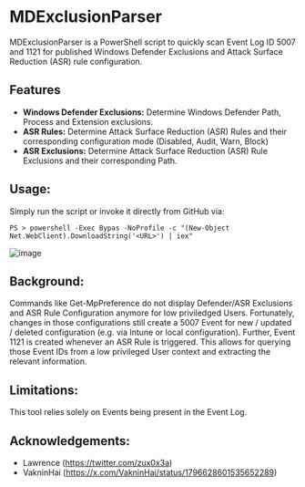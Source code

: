 # MDExclusionParser
MDExclusionParser is a PowerShell script to quickly scan Event Log ID 5007 and 1121 for published Windows Defender Exclusions and Attack Surface Reduction (ASR) rule configuration. 

## Features
- **Windows Defender Exclusions:** Determine Windows Defender Path, Process and Extension exclusions.
- **ASR Rules:** Determine Attack Surface Reduction (ASR) Rules and their corresponding configuration mode (Disabled, Audit, Warn, Block)
- **ASR Exclusions:** Determine Attack Surface Reduction (ASR) Rule Exclusions and their corresponding Path.

## Usage:
Simply run the script or invoke it directly from GitHub via:

```
PS > powershell -Exec Bypas -NoProfile -c "(New-Object Net.WebClient).DownloadString('<URL>') | iex"
```
![image](https://github.com/ViziosDe/MDExclusionParser/assets/23127806/e6cee598-9c7e-49ad-8878-b0975dc14218)

## Background:
Commands like Get-MpPreference do not display Defender/ASR Exclusions and ASR Rule Configuration anymore for low priviledged Users. 
Fortunately, changes in those configurations still create a 5007 Event for new / updated / deleted configuration (e.g. via Intune or local configuration). Further, Event 1121 is created whenever an ASR Rule is triggered.
This allows for querying those Event IDs from a low privileged User context and extracting the relevant information.

## Limitations:
This tool relies solely on Events being present in the Event Log.

## Acknowledgements:
- Lawrence (https://twitter.com/zux0x3a)
- VakninHai (https://x.com/VakninHai/status/1796628601535652289)
